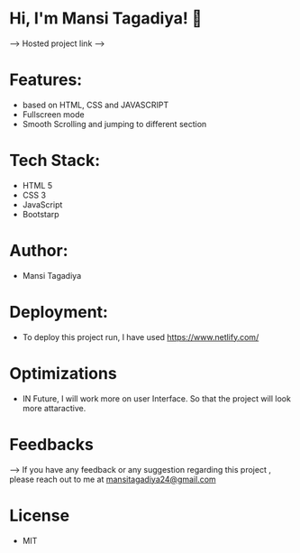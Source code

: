 # Hi, I'm Mansi Tagadiya! 👋
 --> Hosted project link --> 

# Features:
- based on HTML, CSS and JAVASCRIPT
- Fullscreen mode
- Smooth Scrolling and jumping to different section

# Tech Stack:
- HTML 5
- CSS 3
- JavaScript
- Bootstarp

# Author:
- Mansi Tagadiya

# Deployment:
- To deploy this project run, I have used https://www.netlify.com/

# Optimizations
- IN Future, I will work more on user Interface. So that the project will look more attaractive.

# Feedbacks
--> If you have any feedback or any suggestion regarding this project , please reach out to me at mansitagadiya24@gmail.com

# License
- MIT
